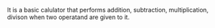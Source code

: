 It is a basic calulator that performs addition, subtraction, multiplication, divison when two operatand are given to it.